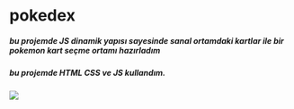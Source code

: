 # pokedex

<h5>bu projemde JS dinamik yapısı sayesinde sanal ortamdaki kartlar ile bir pokemon kart seçme ortamı hazırladım</h5>

<h5> bu projemde HTML CSS ve JS kullandım.</h5>

![](Video_2023_08_31-1_edit_0.gif)